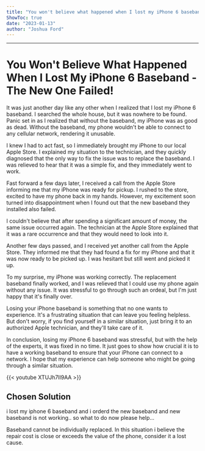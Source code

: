 ```yaml
---
title: "You won't believe what happened when I lost my iPhone 6 baseband - the new one FAILED!"
ShowToc: true 
date: "2023-01-13"
author: "Joshua Ford"
---
```

*****
# You Won't Believe What Happened When I Lost My iPhone 6 Baseband - The New One Failed!

It was just another day like any other when I realized that I lost my iPhone 6 baseband. I searched the whole house, but it was nowhere to be found. Panic set in as I realized that without the baseband, my iPhone was as good as dead. Without the baseband, my phone wouldn't be able to connect to any cellular network, rendering it unusable.

I knew I had to act fast, so I immediately brought my iPhone to our local Apple Store. I explained my situation to the technician, and they quickly diagnosed that the only way to fix the issue was to replace the baseband. I was relieved to hear that it was a simple fix, and they immediately went to work.

Fast forward a few days later, I received a call from the Apple Store informing me that my iPhone was ready for pickup. I rushed to the store, excited to have my phone back in my hands. However, my excitement soon turned into disappointment when I found out that the new baseband they installed also failed.

I couldn't believe that after spending a significant amount of money, the same issue occurred again. The technician at the Apple Store explained that it was a rare occurrence and that they would need to look into it.

Another few days passed, and I received yet another call from the Apple Store. They informed me that they had found a fix for my iPhone and that it was now ready to be picked up. I was hesitant but still went and picked it up.

To my surprise, my iPhone was working correctly. The replacement baseband finally worked, and I was relieved that I could use my phone again without any issue. It was stressful to go through such an ordeal, but I'm just happy that it's finally over.

Losing your iPhone baseband is something that no one wants to experience. It's a frustrating situation that can leave you feeling helpless. But don't worry, if you find yourself in a similar situation, just bring it to an authorized Apple technician, and they'll take care of it.

In conclusion, losing my iPhone 6 baseband was stressful, but with the help of the experts, it was fixed in no time. It just goes to show how crucial it is to have a working baseband to ensure that your iPhone can connect to a network. I hope that my experience can help someone who might be going through a similar situation.

{{< youtube XTUJh7lI9AA >}} 



## Chosen Solution
 i lost my iphone 6 baseband and i orderd the new baseband and new baseband is not working.. so what to do now please help...

 Baseband cannot be individually replaced. In this situation i believe the repair cost is close or exceeds the value of the phone, consider it a lost cause.




